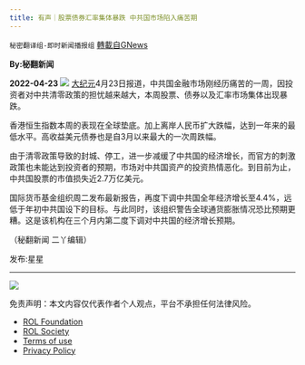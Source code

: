 ```yaml
---
title: 有声｜股票债券汇率集体暴跌 中共国市场陷入痛苦期
---
```

`秘密翻译组-即时新闻播报组` [轉載自GNews](https://gnews.org/zh-hans/2396809/)

**By:秘翻新闻**
 
**2022-04-23**
  ![](https://assets.gnews.org/wp-content/uploads/2022/04/IMAGE-2022-04-23-141106.jpg) 
[大纪元](https://www.epochtimes.com/gb/22/4/22/n13717964.htm)4月23日报道，中共国金融市场刚经历痛苦的一周，因投资者对中共清零政策的担忧越来越大，本周股票、债券以及汇率市场集体出现暴跌。
 
香港恒生指数本周的表现在全球垫底。加上离岸人民币扩大跌幅，达到一年来的最低水平。高收益美元债券也是自3月以来最大的一次周跌幅。
 
由于清零政策导致的封城、停工，进一步减缓了中共国的经济增长，而官方的刺激政策也未能达到投资者的预期，市场对中共国资产的投资热情恶化。到目前为止，中共国股票的市值损失近2.7万亿美元。
 
国际货币基金组织周二发布最新报告，再度下调中共国全年经济增长至4.4%，远低于年初中共国设下的目标。与此同时，该组织警告全球通货膨胀情况恐比预期更糟。这是该机构在三个月内第二度下调对中共国的经济增长预期。
 
（秘翻新闻 二丫编辑）
 
发布:星星
 
* * *
 ![](https://assets.gnews.org/wp-content/uploads/2022/04/11-50.jpg) 

免责声明：本文内容仅代表作者个人观点，平台不承担任何法律风险。
  
- [ROL Foundation](https://rolfoundation.org/)
- [ROL Society](https://rolsociety.org/)
- [Terms of use](https://gnews.org/terms-of-use-3/)
- [Privacy Policy](https://gnews.org/privacy-policy/)

